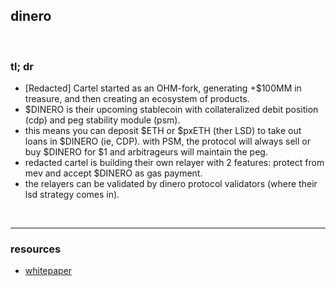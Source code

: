 ## dinero

<br>

### tl; dr

* [Redacted] Cartel started as an OHM-fork, generating +$100MM in treasure, and then creating an ecosystem of products.
* $DINERO is their upcoming stablecoin with collateralized debit position (cdp) and peg stability module (psm).
* this means you can deposit $ETH or $pxETH (ther LSD) to take out loans in $DINERO (ie, CDP). with PSM, the protocol will always sell or buy $DINERO for $1 and arbitrageurs will maintain the peg.
* redacted cartel is building their own relayer with 2 features: protect from mev and accept $DINERO as gas payment.
* the relayers can be validated by dinero protocol validators (where their lsd strategy comes in).

<br>

----

### resources

* [whitepaper](https://github.com/redacted-cartel/dinero-litepaper/blob/master/Dinero%20Protocol%20litepaper%20-%2020230406%20-%20v1.0.pdf)
